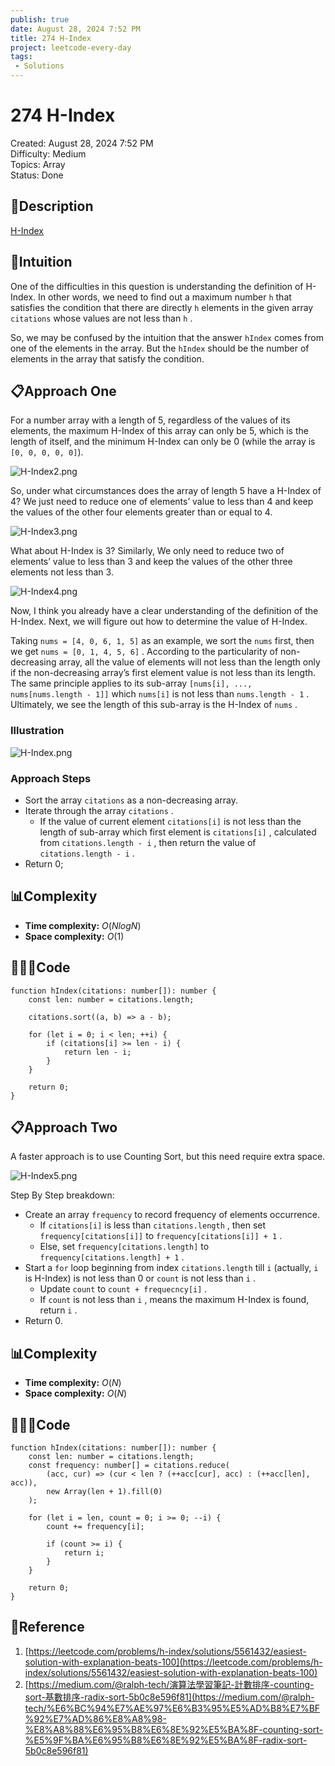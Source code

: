 ```yaml
---
publish: true
date: August 28, 2024 7:52 PM
title: 274 H-Index
project: leetcode-every-day
tags:
 - Solutions
---
```


# 274 H-Index

Created: August 28, 2024 7:52 PM<br>
Difficulty: Medium<br>
Topics: Array<br>
Status: Done<br>

## 📖Description

[H-Index](https://leetcode.com/problems/h-index/description)

## 🤔Intuition

One of the difficulties in this question is understanding the definition of H-Index. In other words, we need to find out a maximum number `h` that satisfies the condition that there are directly `h` elements in the given array `citations` whose values are not less than `h` .

So, we may be confused by the intuition that the answer `hIndex` comes from one of the elements in the array. But the `hIndex` should be the number of elements in the array that satisfy the condition.

## 📋Approach One

For a number array with a length of 5, regardless of the values of its elements, the maximum H-Index of this array can only be 5, which is the length of itself, and the minimum H-Index can only be 0 (while the array is `[0, 0, 0, 0, 0]`).

![H-Index2.png](./images/274-H-Index-1.png)

So, under what circumstances does the array of length 5 have a H-Index of 4? We just need to reduce one of elements’ value to less than 4 and keep the values of the other four elements greater than or equal to 4.

![H-Index3.png](./images/274-H-Index-2.png)

What about H-Index is 3? Similarly, We only need to reduce two of elements’ value to less than 3 and keep the values of the other three elements not less than 3.

![H-Index4.png](./images/274-H-Index-3.png)

Now, I think you already have a clear understanding of the definition of the H-Index. Next, we will figure out how to determine the value of H-Index.

Taking `nums = [4, 0, 6, 1, 5]` as an example, we sort the `nums` first, then we get `nums = [0, 1, 4, 5, 6]` . According to the particularity of non-decreasing array, all the value of elements will not less than the length only if the non-decreasing array’s first element value is not less than its length. The same principle applies to its sub-array `[nums[i], ..., nums[nums.length - 1]]` which `nums[i]` is not less than `nums.length - 1` . Ultimately, we see the length of this sub-array is the H-Index of `nums` .

### Illustration

![H-Index.png](./images/274-H-Index-4.png)

### Approach Steps

- Sort the array `citations` as a non-decreasing array.
- Iterate through the array `citations` .
    - If the value of current element `citations[i]` is not less than the length of sub-array which first element is `citations[i]` , calculated from `citations.length - i` , then return the value of `citations.length - i` .
- Return 0;

## 📊Complexity

- **Time complexity:** $O(NlogN)$
- **Space complexity:** $O(1)$

## 🧑🏻‍💻Code

```tsx
function hIndex(citations: number[]): number {
    const len: number = citations.length;

    citations.sort((a, b) => a - b);

    for (let i = 0; i < len; ++i) {
        if (citations[i] >= len - i) {
            return len - i;
        }
    }

    return 0;
}
```

## 📋Approach Two

A faster approach is to use  Counting Sort, but this need require extra space.

![H-Index5.png](./images/274-H-Index-5.png)

Step By Step breakdown:

- Create an array `frequency` to record frequency of elements occurrence.
    - If `citations[i]` is less than `citations.length` , then set `frequency[citations[i]]` to `frequency[citations[i]] + 1` .
    - Else, set `frequency[citations.length]` to `frequency[citations.length] + 1` .
- Start a `for` loop beginning from index `citations.length` till `i` (actually, `i` is H-Index) is not less than 0 or `count` is not less than `i` .
    - Update `count` to `count + frequecncy[i]` .
    - If `count` is not less than `i` , means the maximum H-Index is found, return `i` .
- Return 0.

## 📊Complexity

- **Time complexity:** $O(N)$
- **Space complexity:** $O(N)$

## 🧑🏻‍💻Code

```tsx
function hIndex(citations: number[]): number {
    const len: number = citations.length;
    const frequency: number[] = citations.reduce(
        (acc, cur) => (cur < len ? (++acc[cur], acc) : (++acc[len], acc)),
        new Array(len + 1).fill(0)
    );

    for (let i = len, count = 0; i >= 0; --i) {
        count += frequency[i];

        if (count >= i) {
            return i;
        }
    }

    return 0;
}
```

## 🔖Reference

1. [https://leetcode.com/problems/h-index/solutions/5561432/easiest-solution-with-explanation-beats-100](https://leetcode.com/problems/h-index/solutions/5561432/easiest-solution-with-explanation-beats-100)
2. [https://medium.com/@ralph-tech/演算法學習筆記-計數排序-counting-sort-基數排序-radix-sort-5b0c8e596f81](https://medium.com/@ralph-tech/%E6%BC%94%E7%AE%97%E6%B3%95%E5%AD%B8%E7%BF%92%E7%AD%86%E8%A8%98-%E8%A8%88%E6%95%B8%E6%8E%92%E5%BA%8F-counting-sort-%E5%9F%BA%E6%95%B8%E6%8E%92%E5%BA%8F-radix-sort-5b0c8e596f81)
